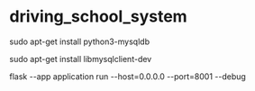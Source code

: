 # driving_school_system


sudo apt-get install python3-mysqldb

sudo apt-get install libmysqlclient-dev


flask --app application run --host=0.0.0.0 --port=8001 --debug